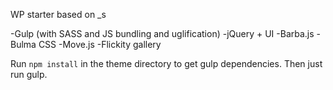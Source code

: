 WP starter based on _s

-Gulp (with SASS and JS bundling and uglification)
-jQuery + UI
-Barba.js
-Bulma CSS
-Move.js
-Flickity gallery

Run `npm install` in the theme directory to get gulp dependencies. Then just run gulp.
